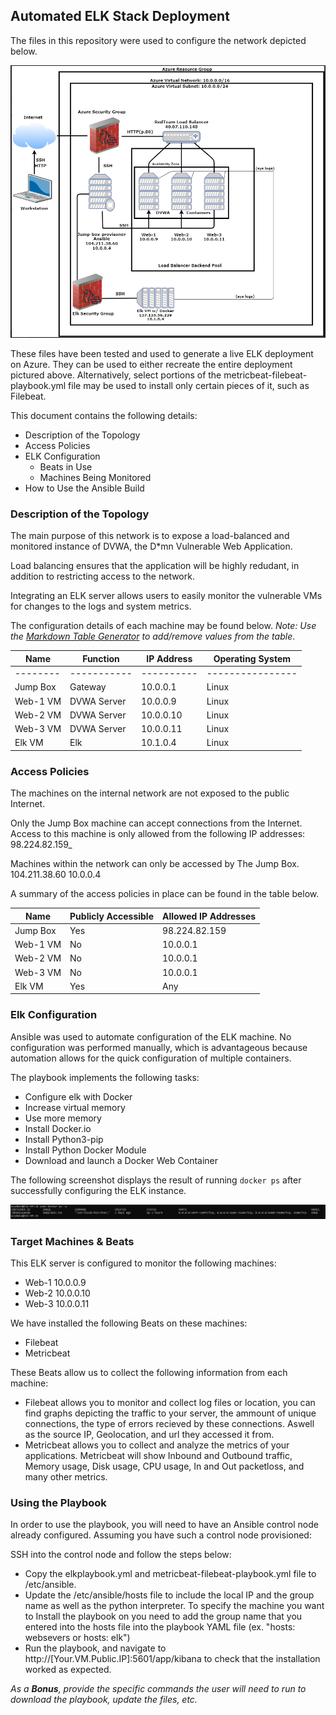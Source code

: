 ## Automated ELK Stack Deployment

The files in this repository were used to configure the network depicted below.

![Network Diagram](https://github.com/ConnorRyerson/Networking-Project/blob/main/README/Images/Second_diagram.PNG)

These files have been tested and used to generate a live ELK deployment on Azure. They can be used to either recreate the entire deployment pictured above. Alternatively, select portions of the metricbeat-filebeat-playbook.yml file may be used to install only certain pieces of it, such as Filebeat.

This document contains the following details:
- Description of the Topology
- Access Policies
- ELK Configuration
  - Beats in Use
  - Machines Being Monitored
- How to Use the Ansible Build


### Description of the Topology

The main purpose of this network is to expose a load-balanced and monitored instance of DVWA, the D*mn Vulnerable Web Application.

Load balancing ensures that the application will be highly redudant, in addition to restricting access to the network.

Integrating an ELK server allows users to easily monitor the vulnerable VMs for changes to the logs and system metrics.

The configuration details of each machine may be found below.
_Note: Use the [Markdown Table Generator](http://www.tablesgenerator.com/markdown_tables) to add/remove values from the table_.

| Name     | Function    | IP Address | Operating System |
|----------|-------------|------------|------------------|
| -------- | ----------- | ---------- | ---------------- |
| Jump Box | Gateway     | 10.0.0.1   | Linux            |
| Web-1 VM | DVWA Server | 10.0.0.9   | Linux            |
| Web-2 VM | DVWA Server | 10.0.0.10  | Linux            |
| Web-3 VM | DVWA Server | 10.0.0.11  | Linux            |
| Elk VM   | Elk         | 10.1.0.4   | Linux            |

### Access Policies

The machines on the internal network are not exposed to the public Internet. 

Only the Jump Box machine can accept connections from the Internet. Access to this machine is only allowed from the following IP addresses:
98.224.82.159_

Machines within the network can only be accessed by The Jump Box.
104.211.38.60
10.0.0.4

A summary of the access policies in place can be found in the table below.

| Name     | Publicly Accessible | Allowed IP Addresses |
|----------|---------------------|----------------------|
| Jump Box | Yes                 | 98.224.82.159        |
| Web-1 VM | No                  | 10.0.0.1             |
| Web-2 VM | No                  | 10.0.0.1             |
| Web-3 VM | No                  | 10.0.0.1             |
| Elk VM   | Yes                 | Any                  |

### Elk Configuration

Ansible was used to automate configuration of the ELK machine. No configuration was performed manually, which is advantageous because automation allows for the quick configuration of multiple containers.


The playbook implements the following tasks:

- Configure elk with Docker
- Increase virtual memory
- Use more memory
- Install Docker.io
- Install Python3-pip
- Install Python Docker Module
- Download and launch a Docker Web Container

The following screenshot displays the result of running `docker ps` after successfully configuring the ELK instance.

![Docker ps](https://github.com/ConnorRyerson/Networking-Project/blob/main/README/Images/elk_docker_ps.PNG)

### Target Machines & Beats
This ELK server is configured to monitor the following machines:

- Web-1 10.0.0.9
- Web-2 10.0.0.10
- Web-3 10.0.0.11

We have installed the following Beats on these machines:

- Filebeat
- Metricbeat

These Beats allow us to collect the following information from each machine:

- Filebeat allows you to monitor and collect log files or location, you can find graphs depicting the traffic to your server, the ammount of unique connections, the type of errors recieved by these connections. Aswell as the source IP, Geolocation, and url they accessed it from.
- Metricbeat allows you to collect and analyze the metrics of your applications. Metricbeat will show Inbound and Outbound traffic, Memory usage, Disk usage, CPU usage, In and Out packetloss, and many other metrics.

### Using the Playbook
In order to use the playbook, you will need to have an Ansible control node already configured. Assuming you have such a control node provisioned: 

SSH into the control node and follow the steps below:
- Copy the elkplaybook.yml and metricbeat-filebeat-playbook.yml file to /etc/ansible.
- Update the /etc/ansible/hosts file to include the local IP and the group name as well as the python interpreter. To specify the machine you want to Install the playbook on you need to add the group name that you entered into the hosts file into the playbook YAML file (ex. "hosts: websevers or hosts: elk")
- Run the playbook, and navigate to http://[Your.VM.Public.IP]:5601/app/kibana to check that the installation worked as expected.

_As a **Bonus**, provide the specific commands the user will need to run to download the playbook, update the files, etc._
